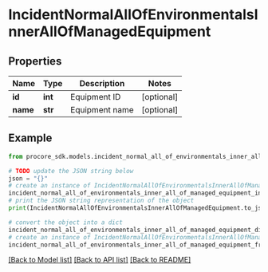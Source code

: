 # IncidentNormalAllOfEnvironmentalsInnerAllOfManagedEquipment


## Properties

Name | Type | Description | Notes
------------ | ------------- | ------------- | -------------
**id** | **int** | Equipment ID | [optional] 
**name** | **str** | Equipment name | [optional] 

## Example

```python
from procore_sdk.models.incident_normal_all_of_environmentals_inner_all_of_managed_equipment import IncidentNormalAllOfEnvironmentalsInnerAllOfManagedEquipment

# TODO update the JSON string below
json = "{}"
# create an instance of IncidentNormalAllOfEnvironmentalsInnerAllOfManagedEquipment from a JSON string
incident_normal_all_of_environmentals_inner_all_of_managed_equipment_instance = IncidentNormalAllOfEnvironmentalsInnerAllOfManagedEquipment.from_json(json)
# print the JSON string representation of the object
print(IncidentNormalAllOfEnvironmentalsInnerAllOfManagedEquipment.to_json())

# convert the object into a dict
incident_normal_all_of_environmentals_inner_all_of_managed_equipment_dict = incident_normal_all_of_environmentals_inner_all_of_managed_equipment_instance.to_dict()
# create an instance of IncidentNormalAllOfEnvironmentalsInnerAllOfManagedEquipment from a dict
incident_normal_all_of_environmentals_inner_all_of_managed_equipment_from_dict = IncidentNormalAllOfEnvironmentalsInnerAllOfManagedEquipment.from_dict(incident_normal_all_of_environmentals_inner_all_of_managed_equipment_dict)
```
[[Back to Model list]](../README.md#documentation-for-models) [[Back to API list]](../README.md#documentation-for-api-endpoints) [[Back to README]](../README.md)


